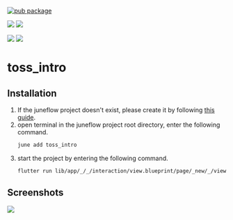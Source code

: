 [![pub package](https://img.shields.io/pub/v/toss_intro.svg)](https://pub.dartlang.org/packages/toss_intro)

[![](https://img.shields.io/badge/Module-Hub-007bff?style=for-the-badge&logo=flutter)](https://module.juneflow.org/)
[![](https://img.shields.io/badge/View-Hub-007bff?style=for-the-badge&logo=flutter)](https://view.juneflow.org/)

[![](https://img.shields.io/badge/DISCORD-JOIN%20SERVER-5663F7?style=for-the-badge&logo=discord&logoColor=white)](https://discord.gg/zXXHvAXCug)
[![](https://img.shields.io/badge/KakaoTalk-Join%20Room-FEE500?style=for-the-badge&logo=kakao)](https://open.kakao.com/o/gEwrffbg)
# toss_intro

##  Installation
1. If the juneflow project doesn't exist, please create it by following [this guide](https://doc.juneflow.org/).
2. open terminal in the juneflow project root directory, enter the following command.
    ```bash
    june add toss_intro
    ```
3. start the project by entering the following command.
    ```bash
    flutter run lib/app/_/_/interaction/view.blueprint/page/_new/_/view.dart -d chrome
    ```

## Screenshots
![](https://github.com/juneview-songdo/toss_intro/assets/21379657/570ec56f-e2d7-4b56-b929-c00ff2bf1e76)

